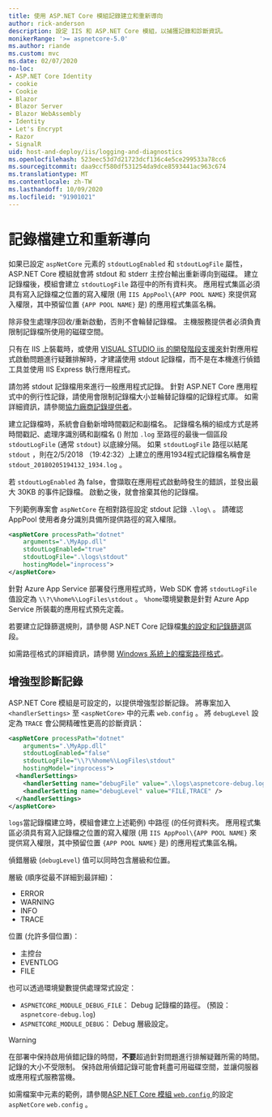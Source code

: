 ```yaml
---
title: 使用 ASP.NET Core 模組記錄建立和重新導向
author: rick-anderson
description: 設定 IIS 和 ASP.NET Core 模組，以捕獲記錄和診斷資訊。
monikerRange: '>= aspnetcore-5.0'
ms.author: riande
ms.custom: mvc
ms.date: 02/07/2020
no-loc:
- ASP.NET Core Identity
- cookie
- Cookie
- Blazor
- Blazor Server
- Blazor WebAssembly
- Identity
- Let's Encrypt
- Razor
- SignalR
uid: host-and-deploy/iis/logging-and-diagnostics
ms.openlocfilehash: 523eec53d7d21723dcf136c4e5ce299533a78cc6
ms.sourcegitcommit: daa9ccf580df531254da9dce8593441ac963c674
ms.translationtype: MT
ms.contentlocale: zh-TW
ms.lasthandoff: 10/09/2020
ms.locfileid: "91901021"
---
```

# <a name="log-creation-and-redirection"></a>記錄檔建立和重新導向

如果已設定 `aspNetCore` 元素的 `stdoutLogEnabled` 和 `stdoutLogFile` 屬性，ASP.NET Core 模組就會將 stdout 和 stderr 主控台輸出重新導向到磁碟。 建立記錄檔後，模組會建立 `stdoutLogFile` 路徑中的所有資料夾。 應用程式集區必須具有寫入記錄檔之位置的寫入權限 (用 `IIS AppPool\{APP POOL NAME}` 來提供寫入權限，其中預留位置 `{APP POOL NAME}` 是) 的應用程式集區名稱。

除非發生處理序回收/重新啟動，否則不會輪替記錄檔。 主機服務提供者必須負責限制記錄檔所使用的磁碟空間。

只有在 IIS 上裝載時，或使用 [VISUAL STUDIO iis 的開發階段支援來](xref:host-and-deploy/iis/development-time-iis-support)針對應用程式啟動問題進行疑難排解時，才建議使用 stdout 記錄檔，而不是在本機進行偵錯工具並使用 IIS Express 執行應用程式。

請勿將 stdout 記錄檔用來進行一般應用程式記錄。 針對 ASP.NET Core 應用程式中的例行性記錄，請使用會限制記錄檔大小並輪替記錄檔的記錄程式庫。 如需詳細資訊，請參閱[協力廠商記錄提供者](xref:fundamentals/logging/index#third-party-logging-providers)。

建立記錄檔時，系統會自動新增時間戳記和副檔名。 記錄檔名稱的組成方式是將時間戳記、處理序識別碼和副檔名 () 附加 `.log` 至路徑的最後一個區段 `stdoutLogFile` (通常 `stdout`) 以底線分隔。 如果 `stdoutLogFile` 路徑以結尾 `stdout` ，則在2/5/2018 （19:42:32）上建立的應用1934程式記錄檔名稱會是 `stdout_20180205194132_1934.log` 。

若 `stdoutLogEnabled` 為 false，會擷取在應用程式啟動時發生的錯誤，並發出最大 30KB 的事件記錄檔。 啟動之後，就會捨棄其他的記錄檔。

下列範例專案會 `aspNetCore` 在相對路徑設定 stdout 記錄 `.\log\` 。 請確認 AppPool 使用者身分識別具備所提供路徑的寫入權限。

```xml
<aspNetCore processPath="dotnet"
    arguments=".\MyApp.dll"
    stdoutLogEnabled="true"
    stdoutLogFile=".\logs\stdout"
    hostingModel="inprocess">
</aspNetCore>
```

針對 Azure App Service 部署發行應用程式時，Web SDK 會將 `stdoutLogFile` 值設定為 `\\?\%home%\LogFiles\stdout` 。 `%home`環境變數是針對 Azure App Service 所裝載的應用程式預先定義。

若要建立記錄篩選規則，請參閱 ASP.NET Core 記錄檔[集的設定和](xref:fundamentals/logging/index#log-filtering)[記錄篩選](xref:fundamentals/logging/index#log-filtering)區段。

如需路徑格式的詳細資訊，請參閱 [Windows 系統上的檔案路徑格式](/dotnet/standard/io/file-path-formats)。

## <a name="enhanced-diagnostic-logs"></a>增強型診斷記錄

ASP.NET Core 模組是可設定的，以提供增強型診斷記錄。 將專案加入 `<handlerSettings>` 至 `<aspNetCore>` 中的元素 `web.config` 。 將 `debugLevel` 設定為 `TRACE` 會公開精確性更高的診斷資訊：

```xml
<aspNetCore processPath="dotnet"
    arguments=".\MyApp.dll"
    stdoutLogEnabled="false"
    stdoutLogFile="\\?\%home%\LogFiles\stdout"
    hostingModel="inprocess">
  <handlerSettings>
    <handlerSetting name="debugFile" value=".\logs\aspnetcore-debug.log" />
    <handlerSetting name="debugLevel" value="FILE,TRACE" />
  </handlerSettings>
</aspNetCore>
```

`logs`當記錄檔建立時，模組會建立上述範例) 中路徑 (的任何資料夾。 應用程式集區必須具有寫入記錄檔之位置的寫入權限 (用 `IIS AppPool\{APP POOL NAME}` 來提供寫入權限，其中預留位置 `{APP POOL NAME}` 是) 的應用程式集區名稱。

偵錯層級 (`debugLevel`) 值可以同時包含層級和位置。

層級 (順序從最不詳細到最詳細)：

* ERROR
* WARNING
* INFO
* TRACE

位置 (允許多個位置)：

* 主控台
* EVENTLOG
* FILE

也可以透過環境變數提供處理常式設定：

* `ASPNETCORE_MODULE_DEBUG_FILE`： Debug 記錄檔的路徑。  (預設： `aspnetcore-debug.log`) 
* `ASPNETCORE_MODULE_DEBUG`： Debug 層級設定。

> [!WARNING]
> 在部署中保持啟用偵錯記錄的時間，**不要**超過針對問題進行排解疑難所需的時間。 記錄的大小不受限制。 保持啟用偵錯記錄可能會耗盡可用磁碟空間，並讓伺服器或應用程式服務當機。

如需檔案中元素的範例，請參閱[ASP.NET Core 模組 `web.config` ](xref:host-and-deploy/iis/web-config#configuration-of-aspnet-core-module-with-webconfig)的設定 `aspNetCore` `web.config` 。
